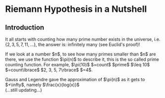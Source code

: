 # Riemann Hypothesis in a Nutshell

## Introduction
It all starts with counting how many prime number exists in the universe, i.e. $\lbrace 2, 3, 5, 7, 11, ... \rbrace$,
the answer is: infinitely many (see Euclid's proof)!
<p/>
If we look at a number $n$, to see how many primes smaller than $n$ are there, we use the function $\pi(n)$ to describe it, this is the so called prime counting function. For example, $\pi(10)$ $=count$ $prime$ $\leq 10$ $=count\lbrace$ $2, 3, 5, 7\rbrace$ $=4$.
<p/>
Gauss and Legendre gave the approximation of $\pi(n)$ as it gets to $+\infty$, namely $\frac{x}{log(x)}$
<br/>
(...still updating...)
